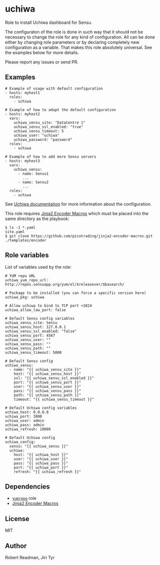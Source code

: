 uchiwa
======

Role to install Uchiwa dashboard for Sensu.

The configuraton of the role is done in such way that it should not be necessary
to change the role for any kind of configuration. All can be done either by
changing role parameters or by declaring completely new configuration as a
variable. That makes this role absolutely universal. See the examples below for
more details.

Please report any issues or send PR.


Examples
--------

```
# Example of usage with default configuration
- hosts: myhost1
  roles:
    - uchiwa

# Example of how to adapt the default configuration
- hosts: myhost2
  vars:
    uchiwa_sensu_site: "DataCentre 1"
    uchiwa_sensu_ssl_enabled: "true"
    uchiwa_sensu_timeout: 5
    uchiwa_user: "uchiwa"
    uchiwa_password: "password"
  roles:
    - uchiwa

# Example of how to add more Sensu servers
- hosts: myhost3
  vars:
    uchiwa_sensu:
      - name: Sensu1
        ...
      - name: Sensu2
        ...
  roles:
    - uchiwa
```

See [Uchiwa documentation](https://uchiwa.io/#/docs/config) for more information
about the configuration.

This role requires [Jinja2 Encoder
Macros](https://github.com/picotrading/jinja2-encoder-macros) which must be
placed into the same directory as the playbook:

```
$ ls -1 *.yaml
site.yaml
$ git clone https://github.com/picotrading/jinja2-encoder-macros.git ./templates/encoder
```


Role variables
--------------

List of variables used by the role:

```
# YUM repo URL
uchiwa_yum_repo_url: http://repos.sensuapp.org/yum/el/$releasever/$basearch/

# Package to be installed (you can force a specific version here)
uchiwa_pkg: uchiwa

# Allow uchiwa to bind to TCP port <1024
uchiwa_allow_low_port: false

# Default Sensu config variables
uchiwa_sensu_site: Sensu
uchiwa_sensu_host: 127.0.0.1
uchiwa_sensu_ssl_enabled: "false"
uchiwa_sensu_port: 4567
uchiwa_sensu_user: ""
uchiwa_sensu_pass: ""
uchiwa_sensu_path: ""
uchiwa_sensu_timeout: 5000

# Default Sensu config
uchiwa_sensu:
  - name: "{{ uchiwa_sensu_site }}"
    host: "{{ uchiwa_sensu_host }}"
    ssl: "{{ uchiwa_sensu_ssl_enabled }}"
    port: "{{ uchiwa_sensu_port }}"
    user: "{{ uchiwa_sensu_user }}"
    pass: "{{ uchiwa_sensu_pass }}"
    path: "{{ uchiwa_sensu_path }}"
    timeout: "{{ uchiwa_sensu_timeout }}"

# Default Uchiwa config variables
uchiwa_host: 0.0.0.0
uchiwa_port: 3000
uchiwa_user: admin
uchiwa_pass: admin
uchiwa_refresh: 10000

# Default Uchiwa config
uchiwa_config:
  sensu: "{{ uchiwa_sensu }}"
  uchiwa:
    host: "{{ uchiwa_host }}"
    user: "{{ uchiwa_user }}"
    pass: "{{ uchiwa_pass }}"
    port: "{{ uchiwa_port }}"
    refresh: "{{ uchiwa_refresh }}"
```


Dependencies
------------

* [`yumrepo`](https://github.com/picotrading/ansible-yumrepo) role
* [Jinja2 Encoder Macros](https://github.com/picotrading/jinja2-encoder-macros)


License
-------

MIT


Author
------

Robert Readman, Jiri Tyr
